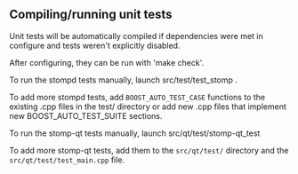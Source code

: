 Compiling/running unit tests
------------------------------------

Unit tests will be automatically compiled if dependencies were met in configure
and tests weren't explicitly disabled.

After configuring, they can be run with 'make check'.

To run the stompd tests manually, launch src/test/test_stomp .

To add more stompd tests, add `BOOST_AUTO_TEST_CASE` functions to the existing
.cpp files in the test/ directory or add new .cpp files that
implement new BOOST_AUTO_TEST_SUITE sections.

To run the stomp-qt tests manually, launch src/qt/test/stomp-qt_test

To add more stomp-qt tests, add them to the `src/qt/test/` directory and
the `src/qt/test/test_main.cpp` file.
